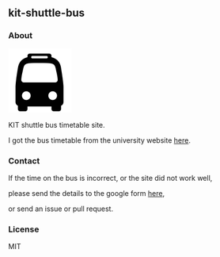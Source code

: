 ## kit-shuttle-bus

### About

<img src="bus.png" width="128px">

KIT shuttle bus timetable site.

I got the bus timetable from the university website [here](http://www.kanazawa-it.ac.jp/about_kit/yatsukaho.html#timetable2).



### Contact

If the time on the bus is incorrect, or the site did not work well, 

please send the details to the google form  [here](https://docs.google.com/forms/d/e/1FAIpQLSd_cZ0yZLf0JfuE73ZiXZKZLKWxLATMtN7yj-dzQn-5lkECnA/viewform),

or send an issue or pull request.



### License

MIT
